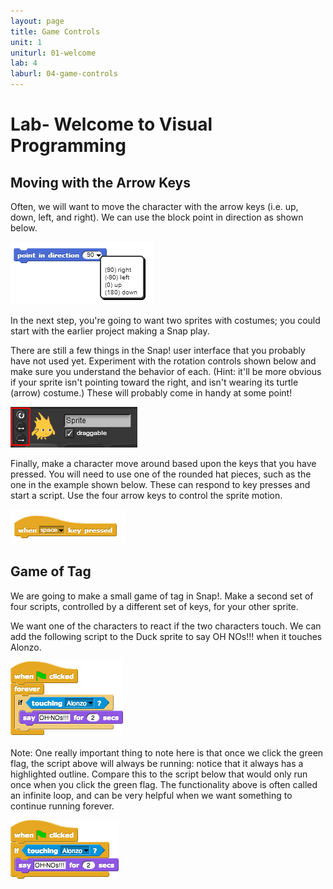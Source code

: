```yaml
---
layout: page
title: Game Controls
unit: 1
uniturl: 01-welcome
lab: 4
laburl: 04-game-controls
---
```


Lab- Welcome to Visual Programming
==================================

Moving with the Arrow Keys
------------------
Often, we will want to move the character with the arrow keys (i.e. up, down, left, and right). We can use the 
block point in direction as shown below. 

<img src="point-in-direction-block.png">

In the next step, you're going to want two sprites with costumes; you could start with the earlier project making a 
Snap play.

There are still a few things in the Snap! user interface that you probably have not used yet. Experiment with the 
rotation controls shown below and make sure you understand the behavior of each. (Hint: it'll be more obvious if your 
sprite isn't pointing toward the right, and isn't wearing its turtle (arrow) costume.) These will probably come in handy 
at some point! 

<img src="rotation-controls.png">

Finally, make a character move around based upon the keys that you have pressed. You will need to use one of the 
rounded hat pieces, such as the one in the example shown below. These can respond to key presses and start a script. 
Use the four arrow keys to control the sprite motion. 

<img src="when-space-key-pressed-block.png">

Game of Tag
------------------
We are going to make a small game of tag in Snap!. Make a second set of four scripts, controlled by a 
different set of keys, for your other sprite.

We want one of the characters to react if the two characters touch. We can add the following script to the 
Duck sprite to say OH NOs!!! when it touches Alonzo. 

<img src="ohnos.png">

Note: One really important thing to note here is that once we click the green flag, the script 
above will always be running: notice that it always has a highlighted outline. Compare this to the script below 
that would only run once when you click the green flag. The functionality above is often called an infinite loop, 
and can be very helpful when we want something to continue running forever. 

<img src="ohno-once.png">

